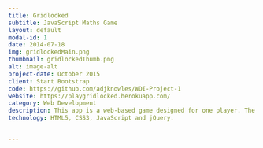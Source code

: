 ```yaml
---
title: Gridlocked
subtitle: JavaScript Maths Game
layout: default
modal-id: 1
date: 2014-07-18
img: gridlockedMain.png
thumbnail: gridlockedThumb.png
alt: image-alt
project-date: October 2015
client: Start Bootstrap
code: https://github.com/adjknowles/WDI-Project-1
website: https://playgridlocked.herokuapp.com/
category: Web Development
description: This app is a web-based game designed for one player. The aim of the game is for the player to answer as many random mathematical equations as possible within 30 seconds. I initially created the gameplay using JavaScript, but later changed much of it to jQuery. I then built a simple grid design in the HTML, to which I added custom CSS styling. To create the pulsing buttons and title slide-in affect, I used Animate.css.
technology: HTML5, CSS3, JavaScript and jQuery.


---
```

